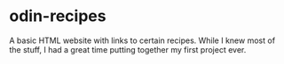 # odin-recipes
A basic HTML website with links to certain recipes.
While I knew most of the stuff, I had a great time putting together my first project ever.